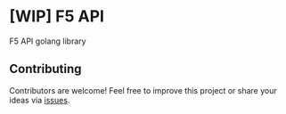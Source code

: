 # [WIP] F5 API

F5 API golang library

## Contributing

Contributors are welcome! Feel free to improve this project or share your ideas via [issues](https://github.com/MonaxGT/goffive/issues).